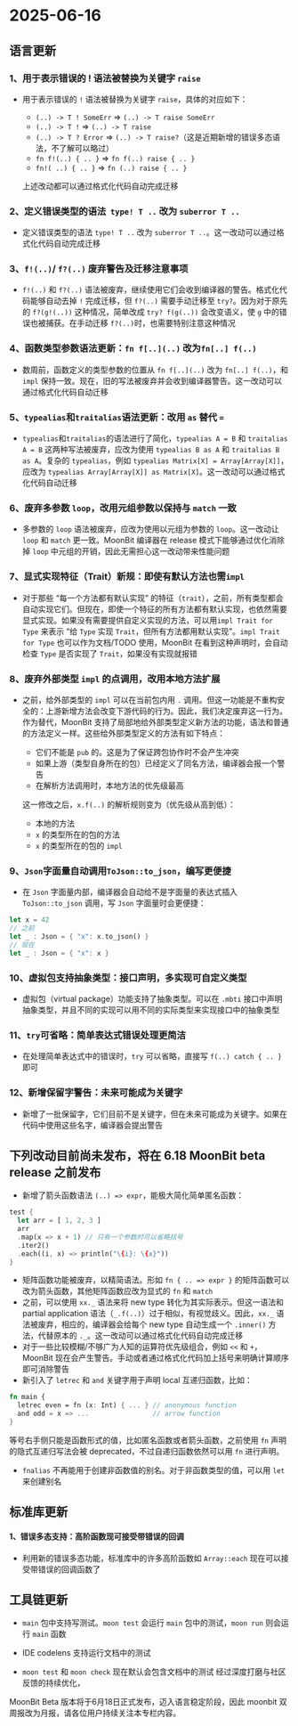 # 2025-06-16

## 语言更新

### **1、用于表示错误的 ! 语法被替换为关键字 `raise`**

- 用于表示错误的 `!` 语法被替换为关键字 `raise`，具体的对应如下：
    - `(..) -> T ! SomeErr` => `(..) -> T raise SomeErr`
    - `(..) -> T !` => `(..) -> T raise`
    - `(..) -> T ? Error` => `(..) -> T raise?`（这是近期新增的错误多态语法，不了解可以略过）
    - `fn f!(..) { .. }` => `fn f(..) raise { .. }`
    - `fn!( ..) { .. }` => `fn (..) raise { .. }`

    上述改动都可以通过格式化代码自动完成迁移


### **2、定义错误类型的语法  `type! T ..` 改为 `suberror T ..`**

- 定义错误类型的语法 `type! T ..` 改为 `suberror T ..`。这一改动可以通过格式化代码自动完成迁移

### **3、**`f!(..)`**/ `f?(..)` 废弃警告及迁移注意事项**

- `f!(..)` 和 `f?(..)` 语法被废弃，继续使用它们会收到编译器的警告。格式化代码能够自动去掉 `!` 完成迁移，但 `f?(..)` 需要手动迁移至 `try?`。因为对于原先的 `f?(g!(..))` 这种情况，简单改成 `try? f(g(..))` 会改变语义，使 `g` 中的错误也被捕获。在手动迁移 `f?(..)`时，也需要特别注意这种情况

### **4、函数类型参数语法更新：**`fn f[..](..)` **改为**`fn[..] f(..)`

- 数周前，函数定义的类型参数的位置从 `fn f[..](..)` 改为 `fn[..] f(..)`，和 `impl` 保持一致。现在，旧的写法被废弃并会收到编译器警告。这一改动可以通过格式化代码自动迁移

### **5、**`typealias`和`traitalias`**语法更新：改用 `as` 替代 `=`**

- `typealias`和`traitalias`的语法进行了简化，`typealias A = B` 和 `traitalias A = B` 这两种写法被废弃，应改为使用 `typealias B as A` 和 `traitalias B as A`。复杂的 `typealias`，例如 `typealias Matrix[X] = Array[Array[X]]`，应改为 `typealias Array[Array[X]] as Matrix[X]`。这一改动可以通过格式化代码自动迁移

### **6、废弃多参数** `loop`**，改用元组参数以保持与 `match` 一致**

- 多参数的 `loop` 语法被废弃，应改为使用以元组为参数的 `loop`。这一改动让 `loop` 和 `match` 更一致。MoonBit 编译器在 release 模式下能够通过优化消除掉 `loop` 中元组的开销，因此无需担心这一改动带来性能问题

### **7、显式实现特征（Trait）新规：即使有默认方法也需**`impl`

- 对于那些 “每一个方法都有默认实现” 的特征（`trait`），之前，所有类型都会自动实现它们。但现在，即使一个特征的所有方法都有默认实现，也依然需要显式实现。如果没有需要提供自定义实现的方法，可以用`impl Trait for Type` 来表示 “给 `Type` 实现 `Trait`，但所有方法都用默认实现”。`impl Trait for Type` 也可以作为文档/TODO 使用，MoonBit 在看到这种声明时，会自动检查 `Type` 是否实现了 `Trait`，如果没有实现就报错

### 8、废弃外部类型 `impl` 的点调用，改用本地方法扩展

- 之前，给外部类型的 `impl` 可以在当前包内用 `.` 调用。但这一功能是不重构安全的：上游新增方法会改变下游代码的行为。因此，我们决定废弃这一行为。作为替代，MoonBit 支持了局部地给外部类型定义新方法的功能，语法和普通的方法定义一样。这些给外部类型定义的方法有如下特点：
    - 它们不能是 `pub` 的。这是为了保证跨包协作时不会产生冲突
    - 如果上游（类型自身所在的包）已经定义了同名方法，编译器会报一个警告
    - 在解析方法调用时，本地方法的优先级最高

    这一修改之后，`x.f(..)` 的解析规则变为（优先级从高到低）：

    - 本地的方法
    - `x` 的类型所在的包的方法
    - `x` 的类型所在的包的 `impl`

### **9、**`Json`**字面量自动调用**`ToJson::to_json`**，编写更便捷**

- 在 `Json` 字面量内部，编译器会自动给不是字面量的表达式插入 `ToJson::to_json` 调用，写 `Json` 字面量时会更便捷：

```rust
let x = 42
// 之前
let _ : Json = { "x": x.to_json() }
// 现在
let _ : Json = { "x": x }
```

### **10、虚拟包支持抽象类型：接口声明，多实现可自定义类型**

- 虚拟包（virtual package）功能支持了抽象类型。可以在 `.mbti` 接口中声明抽象类型，并且不同的实现可以用不同的实际类型来实现接口中的抽象类型

### **11、**`try`**可省略：简单表达式错误处理更简洁**

- 在处理简单表达式中的错误时，`try` 可以省略，直接写 `f(..) catch { .. }` 即可

### **12、新增保留字警告：未来可能成为关键字**

- 新增了一批保留字，它们目前不是关键字，但在未来可能成为关键字。如果在代码中使用这些名字，编译器会提出警告

## 下列改动目前尚未发布，将在 6.18 MoonBit beta release 之前发布

- 新增了箭头函数语法 `(..) => expr`，能极大简化简单匿名函数：

```rust
test {
  let arr = [ 1, 2, 3 ]
  arr
  .map(x => x + 1) // 只有一个参数时可以省略括号
  .iter2()
  .each((i, x) => println("\{i}: \{x}"))
}
```

- 矩阵函数功能被废弃，以精简语法。形如 `fn { .. => expr }` 的矩阵函数可以改为箭头函数，其他矩阵函数应改为显式的 `fn` 和 `match`
- 之前，可以使用 `xx._` 语法来将 new type 转化为其实际表示。但这一语法和 partial application 语法（`_.f(..)`）过于相似，有视觉歧义。因此，`xx._` 语法被废弃，相应的，编译器会给每个 new type 自动生成一个 `.inner()` 方法，代替原本的 `._`。这一改动可以通过格式化代码自动完成迁移
- 对于一些比较模糊/不够广为人知的运算符优先级组合，例如 `<<` 和 `+`，MoonBit 现在会产生警告。手动或者通过格式化代码加上括号来明确计算顺序即可消除警告
- 新引入了 `letrec` 和 `and` 关键字用于声明 local 互递归函数，比如：

```rust
fn main {
  letrec even = fn (x: Int) { ... } // anonymous function
  and odd = x => ...                // arrow function
}
```

等号右手侧只能是函数形式的值，比如匿名函数或者箭头函数，之前使用 `fn` 声明的隐式互递归写法会被 deprecated，不过自递归函数依然可以用 `fn` 进行声明。

- `fnalias` 不再能用于创建非函数值的别名。对于非函数类型的值，可以用 `let` 来创建别名

## 标准库更新

#### **1、错误多态支持：高阶函数现可接受带错误的回调**

- 利用新的错误多态功能，标准库中的许多高阶函数如 `Array::each` 现在可以接受带错误的回调函数了

## 工具链更新

- `main` 包中支持写测试。`moon test` 会运行 `main` 包中的测试，`moon run` 则会运行 `main` 函数

- IDE codelens 支持运行文档中的测试
- `moon test` 和 `moon check` 现在默认会包含文档中的测试
经过深度打磨与社区反馈的持续优化，

MoonBit Beta 版本将于6月18日正式发布，迈入语言稳定阶段，因此 moonbit 双周报改为月报，请各位用户持续关注本专栏内容。